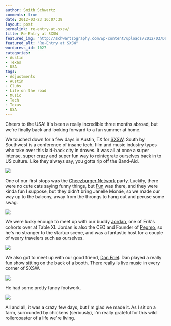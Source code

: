 ```yaml
---
author: Smith Schwartz
comments: true
date: 2012-03-23 16:07:39
layout: post
permalink: re-entry-at-sxsw/
title: Re-Entry at SXSW
featured_img: "http://schwartzography.com/wp-content/uploads/2012/03/DanFrielSXSW.jpg"
featured_alt: "Re-Entry at SXSW"
wordpress_id: 1027
categories:
- Austin
- Texas
- USA
tags:
- Adjustments
- Austin
- Clubs
- Life on the road
- Music
- Tech
- Texas
- USA
---
```


Cheers to the USA! It's been a really incredible three months abroad, but we're finally back and looking forward to a fun summer at home.  

We touched down for a few days in Austin, TX for [SXSW](http://sxsw.com/). South by Southwest is a conference of insane tech, film and music industry types who take over this laid-back city in droves. It was all at once a super intense, super crazy and super fun way to reintegrate ourselves back in to US culture. Like they always say, you gotta rip off the Band-Aid. 

![](http://schwartzography.com/wp-content/uploads/2012/03/sxsw220312_01.jpg)

One of our first stops was the [Cheezburger Network](http://www.cheezburger.com/) party. Luckily, there were no cute cats saying funny things, but [Fun](http://www.youtube.com/watch?v=Sv6dMFF_yts) was there, and they were kinda fun I suppose, but they didn't bring Janelle Monáe, so we made our way up to the balcony, away from the throngs to hang out and peruse some swag. 

![](http://schwartzography.com/wp-content/uploads/2012/03/sxsw220312_02.jpg)

We were lucky enough to meet up with our buddy [Jordan](https://twitter.com/#!/sneakstar), one of Erik's cohorts over at Table XI. Jordan is also the CEO and Founder of [Pegmo](http://www.pegmo.com/), so he's no stranger to the startup scene, and was a fantastic host for a couple of weary travelers such as ourselves.

![](http://schwartzography.com/wp-content/uploads/2012/03/sxsw220312_04.jpg)

We also got to meet up with our good friend, [Dan Friel](http://danfriel.com/). Dan played a really fun show sitting on the back of a booth. There really is live music in every corner of SXSW.

![](http://schwartzography.com/wp-content/uploads/2012/03/sxsw220312_03.jpg)

He had some pretty fancy footwork.

![](http://schwartzography.com/wp-content/uploads/2012/03/sxsw220312_05.jpg)

All and all, it was a crazy few days, but I'm glad we made it. As I sit on a farm, surrounded by chickens (seriously), I'm really grateful for this wild rollercoaster of a life we're living. 
